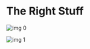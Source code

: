 # The Right Stuff

![img 0](https://i.imgur.com/uIAmD7J.jpg)

![img 1](https://i.imgur.com/MzV8qJS.png)

